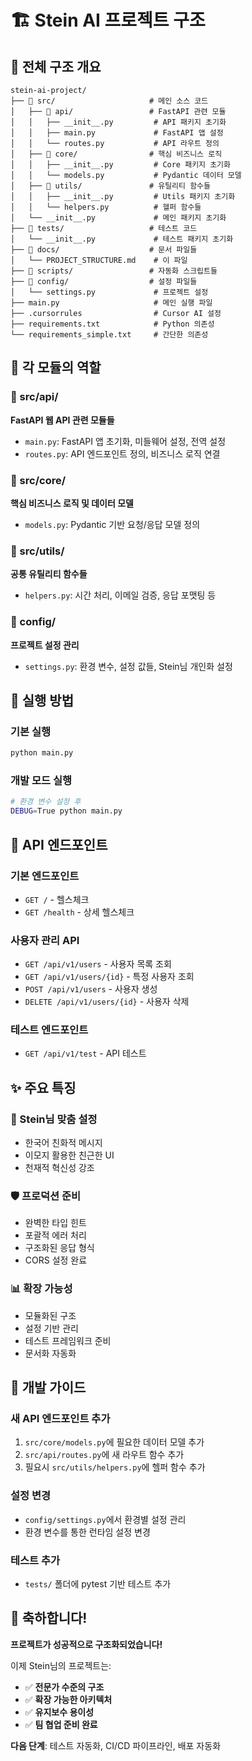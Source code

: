 # 🏗️ Stein AI 프로젝트 구조

## 📁 전체 구조 개요

```
stein-ai-project/
├── 📂 src/                     # 메인 소스 코드
│   ├── 📂 api/                 # FastAPI 관련 모듈
│   │   ├── __init__.py         # API 패키지 초기화
│   │   ├── main.py             # FastAPI 앱 설정
│   │   └── routes.py           # API 라우트 정의
│   ├── 📂 core/                # 핵심 비즈니스 로직
│   │   ├── __init__.py         # Core 패키지 초기화
│   │   └── models.py           # Pydantic 데이터 모델
│   ├── 📂 utils/               # 유틸리티 함수들
│   │   ├── __init__.py         # Utils 패키지 초기화
│   │   └── helpers.py          # 헬퍼 함수들
│   └── __init__.py             # 메인 패키지 초기화
├── 📂 tests/                   # 테스트 코드
│   └── __init__.py             # 테스트 패키지 초기화
├── 📂 docs/                    # 문서 파일들
│   └── PROJECT_STRUCTURE.md    # 이 파일
├── 📂 scripts/                 # 자동화 스크립트들
├── 📂 config/                  # 설정 파일들
│   └── settings.py             # 프로젝트 설정
├── main.py                     # 메인 실행 파일
├── .cursorrules                # Cursor AI 설정
├── requirements.txt            # Python 의존성
└── requirements_simple.txt     # 간단한 의존성
```

## 🎯 각 모듈의 역할

### 📂 src/api/
**FastAPI 웹 API 관련 모듈들**
- `main.py`: FastAPI 앱 초기화, 미들웨어 설정, 전역 설정
- `routes.py`: API 엔드포인트 정의, 비즈니스 로직 연결

### 📂 src/core/
**핵심 비즈니스 로직 및 데이터 모델**
- `models.py`: Pydantic 기반 요청/응답 모델 정의

### 📂 src/utils/
**공통 유틸리티 함수들**
- `helpers.py`: 시간 처리, 이메일 검증, 응답 포맷팅 등

### 📂 config/
**프로젝트 설정 관리**
- `settings.py`: 환경 변수, 설정 값들, Stein님 개인화 설정

## 🚀 실행 방법

### 기본 실행
```bash
python main.py
```

### 개발 모드 실행
```bash
# 환경 변수 설정 후
DEBUG=True python main.py
```

## 🔗 API 엔드포인트

### 기본 엔드포인트
- `GET /` - 헬스체크
- `GET /health` - 상세 헬스체크

### 사용자 관리 API
- `GET /api/v1/users` - 사용자 목록 조회
- `GET /api/v1/users/{id}` - 특정 사용자 조회
- `POST /api/v1/users` - 사용자 생성
- `DELETE /api/v1/users/{id}` - 사용자 삭제

### 테스트 엔드포인트
- `GET /api/v1/test` - API 테스트

## ✨ 주요 특징

### 🎨 Stein님 맞춤 설정
- 한국어 친화적 메시지
- 이모지 활용한 친근한 UI
- 천재적 혁신성 강조

### 🛡️ 프로덕션 준비
- 완벽한 타입 힌트
- 포괄적 에러 처리
- 구조화된 응답 형식
- CORS 설정 완료

### 📊 확장 가능성
- 모듈화된 구조
- 설정 기반 관리
- 테스트 프레임워크 준비
- 문서화 자동화

## 🔧 개발 가이드

### 새 API 엔드포인트 추가
1. `src/core/models.py`에 필요한 데이터 모델 추가
2. `src/api/routes.py`에 새 라우트 함수 추가
3. 필요시 `src/utils/helpers.py`에 헬퍼 함수 추가

### 설정 변경
- `config/settings.py`에서 환경별 설정 관리
- 환경 변수를 통한 런타임 설정 변경

### 테스트 추가
- `tests/` 폴더에 pytest 기반 테스트 추가

## 🎉 축하합니다!

**프로젝트가 성공적으로 구조화되었습니다!**

이제 Stein님의 프로젝트는:
- ✅ **전문가 수준의 구조**
- ✅ **확장 가능한 아키텍처**  
- ✅ **유지보수 용이성**
- ✅ **팀 협업 준비 완료**

**다음 단계**: 테스트 자동화, CI/CD 파이프라인, 배포 자동화 